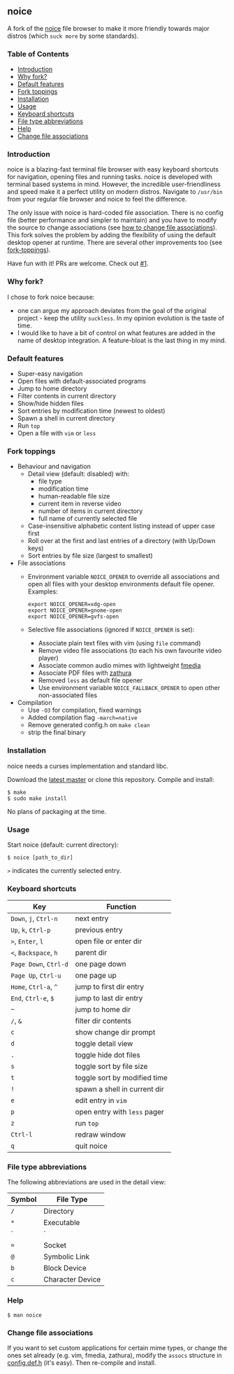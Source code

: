 ## noice

A fork of the [noice](http://git.2f30.org/noice/) file browser to make it more friendly towards major distros (which `suck more` by some standards).

### Table of Contents

- [Introduction](#introduction)
- [Why fork?](#why-fork)
- [Default features](#default-features)
- [Fork toppings](#fork-toppings)
- [Installation](#installation)
- [Usage](#usage)
- [Keyboard shortcuts](#keyboard-shortcuts)
- [File type abbreviations](#file-type-abbreviations)
- [Help](#help)
- [Change file associations](#change-file-associations)

### Introduction

noice is a blazing-fast terminal file browser with easy keyboard shortcuts for navigation, opening files and running tasks. noice is developed with terminal based systems in mind. However, the incredible user-friendliness and speed make it a perfect utility on modern distros. Navigate to `/usr/bin` from your regular file browser and noice to feel the difference.

The only issue with noice is hard-coded file association. There is no config file (better performance and simpler to maintain) and you have to modify the source to change associations (see [how to change file associations](#change-file-associations)). This fork solves the problem by adding the flexibility of using the default desktop opener at runtime. There are several other improvements too (see [fork-toppings](#fork-toppings)).

Have fun with it! PRs are welcome. Check out [#1](https://github.com/jarun/noice/issues/1).

### Why fork?

I chose to fork noice because:
- one can argue my approach deviates from the goal of the original project -  keep the utility `suckless`. In my opinion evolution is the taste of time.
- I would like to have a bit of control on what features are added in the name of desktop integration. A feature-bloat is the last thing in my mind.

### Default features

- Super-easy navigation
- Open files with default-associated programs
- Jump to home directory
- Filter contents in current directory
- Show/hide hidden files
- Sort entries by modification time (newest to oldest)
- Spawn a shell in current directory
- Run `top`
- Open a file with `vim` or `less`

### Fork toppings

- Behaviour and navigation
  - Detail view (default: disabled) with:
    - file type
    - modification time
    - human-readable file size
    - current item in reverse video
    - number of items in current directory
    - full name of currently selected file
  - Case-insensitive alphabetic content listing instead of upper case first
  - Roll over at the first and last entries of a directory (with Up/Down keys)
  - Sort entries by file size (largest to smallest)
- File associations
  - Environment variable `NOICE_OPENER` to override all associations and open all files with your desktop environments default file opener. Examples:

        export NOICE_OPENER=xdg-open
        export NOICE_OPENER=gnome-open
        export NOICE_OPENER=gvfs-open
  - Selective file associations (ignored if `NOICE_OPENER` is set):
    - Associate plain text files with vim (using `file` command)
    - Remove video file associations (to each his own favourite video player)
    - Associate common audio mimes with lightweight [fmedia](http://fmedia.firmdev.com/)
    - Associate PDF files with [zathura](https://pwmt.org/projects/zathura/)
    - Removed `less` as default file opener
    - Use environment variable `NOICE_FALLBACK_OPENER` to open other non-associated files
- Compilation
  - Use `-O3` for compilation, fixed warnings
  - Added compilation flag `-march=native`
  - Remove generated config.h on `make clean`
  - strip the final binary

### Installation

noice needs a curses implementation and standard libc.

Download the [latest master](https://github.com/jarun/noice/archive/master.zip) or clone this repository. Compile and install:

    $ make
    $ sudo make install
No plans of packaging at the time.

### Usage

Start noice (default: current directory):

    $ noice [path_to_dir]
`>` indicates the currently selected entry.

### Keyboard shortcuts

| Key | Function |
| --- | --- |
| `Down`, `j`, `Ctrl-n` | next entry |
| `Up`, `k`, `Ctrl-p` | previous entry |
| `>`, `Enter`, `l` | open file or enter dir |
| `<`, `Backspace`, `h` | parent dir |
| `Page Down`, `Ctrl-d` | one page down |
| `Page Up`, `Ctrl-u` | one page up |
| `Home`, `Ctrl-a`, `^` | jump to first dir entry |
| `End`, `Ctrl-e`, `$` | jump to last dir entry |
| `~` | jump to home dir |
| `/`, `&` | filter dir contents |
| `c` | show change dir prompt |
| `d` | toggle detail view |
| `.` | toggle hide dot files |
| `s` | toggle sort by file size |
| `t` | toggle sort by modified time |
| `!` | spawn a shell in current dir |
| `e` | edit entry in `vim` |
| `p` | open entry with `less` pager |
| `z` | run `top` |
| `Ctrl-l` | redraw window |
| `q` | quit noice |

### File type abbreviations

The following abbreviations are used in the detail view:

| Symbol | File Type |
| --- | --- |
| `/` | Directory |
| `*` | Executable |
| `|` | Fifo |
| `=` | Socket |
| `@` | Symbolic Link |
| `b` | Block Device |
| `c` | Character Device |

### Help

    $ man noice

### Change file associations

If you want to set custom applications for certain mime types, or change the ones set already (e.g. vim, fmedia, zathura), modify the `assocs` structure in [config.def.h](https://github.com/jarun/noice/blob/master/config.def.h) (it's easy). Then re-compile and install.
